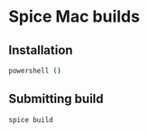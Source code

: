 # Spice Mac builds

## Installation

```cmd
powershell ()
```

## Submitting build

```cmd
spice build
```
